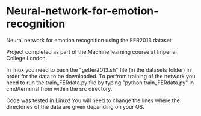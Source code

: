 # Neural-network-for-emotion-recognition
Neural network for emotion recognition using the FER2013 dataset

Project completed as part of the Machine learning course at Imperial College London.

In linux you need to bash the "getfer2013.sh" file (in the datasets folder) in order for the data to be downloaded.
To perfrom training of the network you need to run the train_FERdata.py file by typing "python train_FERdata.py" in cmd/terminal from within the src directory. 

Code was tested in Linux! You will need to change the lines where the directories of the data are given depending on your OS. 
